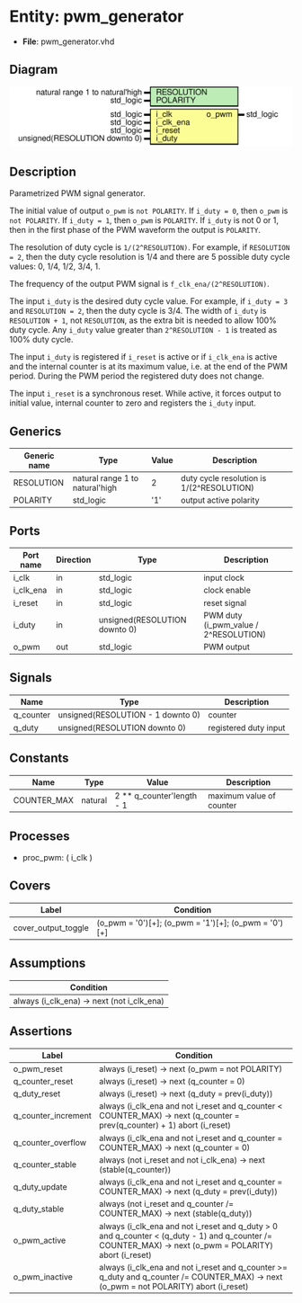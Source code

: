 
# Entity: pwm_generator 
- **File**: pwm_generator.vhd

## Diagram
![Diagram](pwm_generator.svg "Diagram")
## Description

Parametrized PWM signal generator.

The initial value of output `o_pwm` is `not POLARITY`. If `i_duty = 0`, then `o_pwm` is `not POLARITY`.
If `i_duty = 1`, then `o_pwm` is `POLARITY`. If `i_duty` is not 0 or 1, then in the first phase of the PWM
waveform the output is `POLARITY`.

The resolution of duty cycle is `1/(2^RESOLUTION)`. For example, if `RESOLUTION = 2`,
then the duty cycle resolution is 1/4 and there are 5 possible duty cycle values:
0, 1/4, 1/2, 3/4, 1.

The frequency of the output PWM signal is `f_clk_ena/(2^RESOLUTION)`.

The input `i_duty` is the desired duty cycle value. For example, if `i_duty = 3` and `RESOLUTION = 2`,
then the duty cycle is 3/4. The width of `i_duty` is `RESOLUTION + 1`, not `RESOLUTION`, as the extra bit
is needed to allow 100% duty cycle. Any `i_duty` value greater than `2^RESOLUTION - 1` is treated as 100%
duty cycle.

The input `i_duty` is registered if `i_reset` is active or if `i_clk_ena` is active and the internal counter
is at its maximum value, i.e. at the end of the PWM period. During the PWM period the registered duty does not
change.

The input `i_reset` is a synchronous reset. While active, it forces output to initial value, internal counter to
zero and registers the `i_duty` input.

## Generics

| Generic name | Type                            | Value | Description                               |
| ------------ | ------------------------------- | ----- | ----------------------------------------- |
| RESOLUTION   | natural range 1 to natural'high | 2     | duty cycle resolution is 1/(2^RESOLUTION) |
| POLARITY     | std_logic                       | '1'   | output active polarity                    |

## Ports

| Port name | Direction | Type                          | Description                           |
| --------- | --------- | ----------------------------- | ------------------------------------- |
| i_clk     | in        | std_logic                     | input clock                           |
| i_clk_ena | in        | std_logic                     | clock enable                          |
| i_reset   | in        | std_logic                     | reset signal                          |
| i_duty    | in        | unsigned(RESOLUTION downto 0) | PWM duty (i_pwm_value / 2^RESOLUTION) |
| o_pwm     | out       | std_logic                     | PWM output                            |

## Signals

| Name      | Type                              | Description           |
| --------- | --------------------------------- | --------------------- |
| q_counter | unsigned(RESOLUTION - 1 downto 0) | counter               |
| q_duty    | unsigned(RESOLUTION downto 0)     | registered duty input |

## Constants

| Name        | Type    | Value                     | Description              |
| ----------- | ------- | ------------------------- | ------------------------ |
| COUNTER_MAX | natural | 2 ** q_counter'length - 1 | maximum value of counter |

## Processes
- proc_pwm: ( i_clk )

## Covers

| Label | Condition |
|-----------|-----------|
| cover_output_toggle | (o_pwm = '0')[+]; (o_pwm = '1')[+]; (o_pwm = '0')[+] |

## Assumptions

| Condition |
|-----------|
| always (i_clk_ena) -> next (not i_clk_ena) |

## Assertions

| Label | Condition |
|-------|-----------|
| o_pwm_reset | always (i_reset) -> next (o_pwm = not POLARITY) |
| q_counter_reset | always (i_reset) -> next (q_counter = 0) |
| q_duty_reset | always (i_reset) -> next (q_duty = prev(i_duty)) |
| q_counter_increment | always (i_clk_ena and not i_reset and q_counter < COUNTER_MAX) -> next (q_counter = prev(q_counter) + 1) abort (i_reset) |
| q_counter_overflow | always (i_clk_ena and not i_reset and q_counter = COUNTER_MAX) -> next (q_counter = 0) |
| q_counter_stable | always (not i_reset and not i_clk_ena) -> next (stable(q_counter)) |
| q_duty_update | always (i_clk_ena and not i_reset and q_counter = COUNTER_MAX) -> next (q_duty = prev(i_duty)) |
| q_duty_stable | always (not i_reset and q_counter /= COUNTER_MAX) -> next (stable(q_duty)) |
| o_pwm_active | always (i_clk_ena and not i_reset and q_duty > 0 and q_counter < (q_duty - 1) and q_counter /= COUNTER_MAX) -> next (o_pwm = POLARITY) abort (i_reset) |
| o_pwm_inactive | always (i_clk_ena and not i_reset and q_counter >= q_duty and q_counter /= COUNTER_MAX) -> next (o_pwm = not POLARITY) abort (i_reset) |
